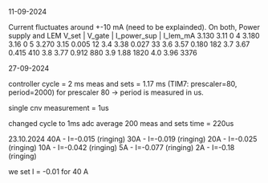 11-09-2024

Current fluctuates around +-10 mA (need to be explainded). On both, Power supply and LEM
V_set |     V_gate  |   I_power_sup |   I_lem_mA
3.130       3.11        0               4
3.180       3.16        0               5
3.270       3.15        0.005           12
3.4         3.38        0.027           33
3.6         3.57        0.180           182
3.7         3.67        0.415           410
3.8         3.77        0.912           880
3.9                     1.88            1820
4.0                     3.96            3376

27-09-2024

controller cycle = 2 ms
meas and sets = 1.17 ms  (TIM7: prescaler=80, period=2000)
for prescaler 80 -> period is measured in us.

single cnv measurement = 1us

changed cycle to 1ms
adc average 200
meas and sets time = 220us

23.10.2024
40A  -  I=-0.015 (ringing)
30A  -  I=-0.019 (ringing)
20A  -  I=-0.025 (ringing)
10A  -  I=-0.042 (ringing)
5A   -  I=-0.077 (ringing)
2A   -  I=-0.18  (ringing)

we set I = -0.01 for 40 A
